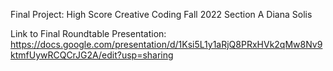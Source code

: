 Final Project: High Score
Creative Coding Fall 2022 Section A
Diana Solis

Link to Final Roundtable Presentation: https://docs.google.com/presentation/d/1Ksi5L1y1aRjQ8PRxHVk2qMw8Nv9ktmfUywRCQCrJG2A/edit?usp=sharing
